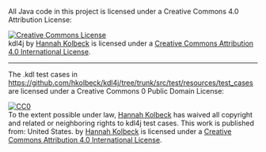 All Java code in this project is licensed under a Creative Commons 4.0 Attribution License:

[![Creative Commons License](https://i.creativecommons.org/l/by/4.0/88x31.png)](http://creativecommons.org/licenses/by/4.0/)  
<span xmlns:dct="http://purl.org/dc/terms/" href="http://purl.org/dc/dcmitype/Text" property="dct:title" rel="dct:type">kdl4j
</span>
by [Hannah Kolbeck](https://github.com/hkolbeck/kdl4j) is licensed under a
[Creative Commons Attribution 4.0 International License](http://creativecommons.org/licenses/by/4.0/).

---

The .kdl test cases in https://github.com/hkolbeck/kdl4j/tree/trunk/src/test/resources/test_cases are licensed under a Creative Commons 0 Public Domain License:

[![CC0](http://i.creativecommons.org/p/zero/1.0/88x31.png)](http://creativecommons.org/publicdomain/zero/1.0/)   
To the extent possible under law, [<span property="dct:title">Hannah Kolbeck</span>](https://github.com/hkolbeck) has waived all copyright and related or neighboring rights to <span property="dct:title">kdl4j test cases</span>. This work is published from: <span property="vcard:Country" datatype="dct:ISO3166" content="US" about="https://github.com/hkolbeck">United States</span>.
by [Hannah Kolbeck](https://github.com/hkolbeck/kdl4j) is licensed under a 
[Creative Commons Attribution 4.0 International License](http://creativecommons.org/licenses/by/4.0/).
